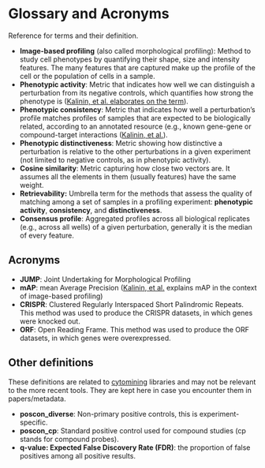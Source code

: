 # Glossary and Acronyms

Reference for terms and their definition.

- **Image-based profiling** (also called morphological profiling): Method to study cell phenotypes by quantifying their shape, size and intensity features. The many features that are captured make up the profile of the cell or the population of cells in a sample.  
- **Phenotypic activity**: Metric that indicates how well we can distinguish a perturbation from its negative controls, which quantifies how strong the phenotype is ([Kalinin, et al. elaborates on the term](https://www.biorxiv.org/content/10.1101/2024.04.01.587631v1)).  
- **Phenotypic consistency**: Metric that indicates how well a perturbation’s profile  matches profiles of samples that are expected to be biologically related, according to an annotated resource (e.g., known gene-gene or compound-target interactions ([Kalinin, et al.](https://www.biorxiv.org/content/10.1101/2024.04.01.587631v1)).  
- **Phenotypic distinctiveness**: Metric showing how distinctive a perturbation is relative to the other perturbations in a given experiment (not limited to negative controls, as in phenotypic activity).  
- **Cosine similarity**: Metric capturing how close two vectors are. It assumes all the elements in them (usually features) have the same weight.  
- **Retrievability:** Umbrella term for the methods that assess the quality of matching among a set of samples in a profiling experiment: **phenotypic activity**, **consistency**, and **distinctiveness**.  
- **Consensus profile**: Aggregated profiles across all biological replicates (e.g., across all wells) of a given perturbation, generally it is the median of every feature.

## Acronyms

- **JUMP**: Joint Undertaking for Morphological Profiling  
- **mAP**: mean Average Precision ([Kalinin, et al.](https://www.biorxiv.org/content/10.1101/2024.04.01.587631v1) explains mAP in the context of image-based profiling)  
- **CRISPR**: Clustered Regularly Interspaced Short Palindromic Repeats. This method was used to produce the CRISPR datasets, in which genes were knocked out.  
- **ORF**: Open Reading Frame. This method was used to produce the ORF datasets, in which genes were overexpressed.

## Other definitions

These definitions are related to [cytomining](https://github.com/cytomining) libraries and may not be relevant to the more recent tools. They are kept here in case you encounter them in papers/metadata.

- **poscon\_diverse**: Non-primary positive controls, this is experiment-specific.  
- **poscon\_cp**: Standard positive control used for compound studies (cp stands for compound probes).  
- **q-value: Expected False Discovery Rate (FDR)**: the proportion of false positives among all positive results.

